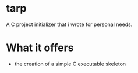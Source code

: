 # tarp
A C project initializer that i wrote for personal needs.<br>

# What it offers
* the creation of a simple C executable skeleton
